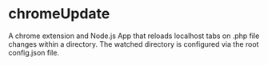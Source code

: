 # chromeUpdate
A chrome extension and Node.js App that reloads localhost tabs on .php file changes within a directory. The watched directory is configured via the root config.json file.
